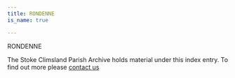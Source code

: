 ```yaml
---
title: RONDENNE
is_name: true

---
```


RONDENNE


The Stoke Climsland Parish Archive holds material under this index entry. To find out more please [contact us](/contact/)

